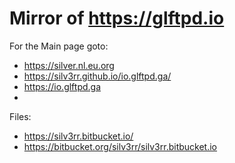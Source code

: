 # Mirror of https://glftpd.io

For the Main page goto:

- https://silver.nl.eu.org
- https://silv3rr.github.io/io.glftpd.ga/
- https://io.glftpd.ga
- 
Files: 

- https://silv3rr.bitbucket.io/
- https://bitbucket.org/silv3rr/silv3rr.bitbucket.io 
